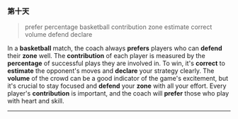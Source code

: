 ### 第十天

> prefer percentage basketball contribution zone estimate correct volume defend declare 

In a **basketball** match, the coach always **prefers** players who can **defend** their **zone** well. The **contribution** of each player is measured by the **percentage** of successful plays they are involved in. To win, it's **correct** to **estimate** the opponent's moves and **declare** your strategy clearly. The **volume** of the crowd can be a good indicator of the game's excitement, but it's crucial to stay focused and **defend** your **zone** with all your effort. Every player's **contribution** is important, and the coach will **prefer** those who play with heart and skill.

---